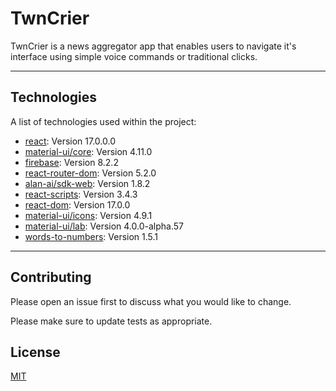 # TwnCrier

TwnCrier is a news aggregator app that enables users to navigate it's interface using simple voice commands or traditional clicks.
***

## Technologies
A list of technologies used within the project:
* [react](https://www.npmjs.com/package/react): Version 17.0.0.0
* [material-ui/core](https://www.npmjs.com/package/@material-ui/core): Version 4.11.0
* [firebase](https://www.npmjs.com/package/firebase): Version 8.2.2
* [react-router-dom](https://www.npmjs.com/package/react-router-dom): Version 5.2.0
* [alan-ai/sdk-web](https://www.npmjs.com/package/@alan-ai/alan-sdk-web/v/1.0.3): Version 1.8.2
* [react-scripts](https://www.npmjs.com/package/react-scripts): Version 3.4.3
* [react-dom](https://www.npmjs.com/package/react-dom): Version 17.0.0
* [material-ui/icons](https://www.npmjs.com/package/@material-ui/icons): Version 4.9.1
* [material-ui/lab](https://www.npmjs.com/package/@material-ui/lab): Version 4.0.0-alpha.57
* [words-to-numbers](https://www.npmjs.com/package/words-to-numbers): Version 1.5.1
***
## Contributing
Please open an issue first to discuss what you would like to change.

Please make sure to update tests as appropriate.

## License
[MIT](https://choosealicense.com/licenses/mit/)
